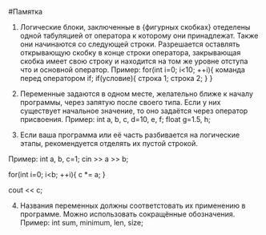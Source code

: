 #Памятка

1) Логические блоки, заключенные в {фигурных скобках} отеделены одной табуляцией от оператора к которому они принадлежат.
Также они начинаются со следующей строки. Разрешается оставлять открывающую скобку в конце строки оператора, закрывающая
скобка имеет свою строку и находится на том же уровне отступа что и основной оператор.
Пример:
for(int i=0; i<10; ++i){
	команда перед оператором if;
	if(условие){
		строка 1;
		строка 2;
	}
}

2) Переменные задаются в одном месте, желательно ближе к началу программы, через запятую после своего типа.
Если у них существует начальное значение, то оно задаётся через оператор присвоения.
Пример:
int a, b, c, d=10, e, f;
float g=1.5, h;

3) Если ваша программа или её часть разбивается на логические этапы, рекомендуется отделять их пустой строкой.

Пример:
int a, b, c=1;
cin >> a >> b;

for(int i=0; i<b; ++i){
	c *= a;
}

cout << c;

4) Названия переменных должны соответстовать их применению в программе. Можно использовать сокращённые обозначения.
Пример:
int sum, minimum, len, size;
